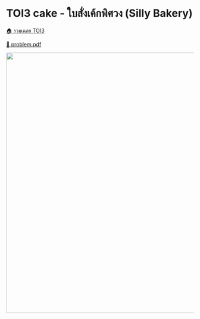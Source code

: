 <!-- @codegen_problem begin -->
# TOI3 cake - ใบสั่งเค้กพิศวง (Silly Bakery)

[🏠 รวมเฉลย TOI3](../)

[💎 problem.pdf](./toi3_cake.pdf)

<img width="700" src="https://github.com/krist7599555/toi/assets/19445033/80c80822-7583-4bcd-a705-dae3eacdee85" />
<!-- @codegen_problem end -->
